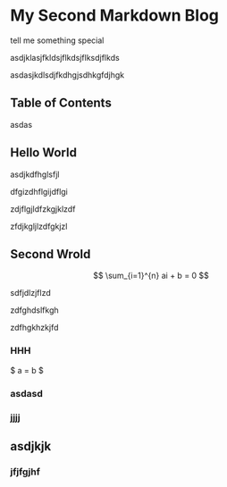 # My Second Markdown Blog

tell me something special

asdjklasjfkldsjflkdsjflksdjflkds

asdasjkdlsdjfkdhgjsdhkgfdjhgk

## Table of Contents

asdas

## Hello World

asdjkdfhglsfjl

dfgizdhflgijdflgi

zdjflgjldfzkgjklzdf

zfdjkgljlzdfgkjzl

## Second Wrold

$$
\sum_{i=1}^{n} ai + b = 0
$$

sdfjdlzjflzd

zdfghdslfkgh

zdfhgkhzkjfd

### HHH

$ a = b $

### asdasd

### jjjj

## asdjkjk

### jfjfgjhf